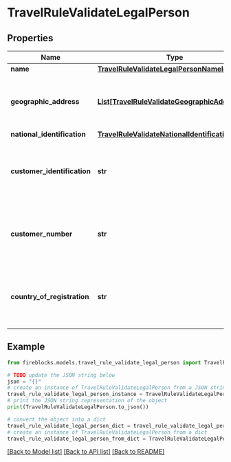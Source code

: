# TravelRuleValidateLegalPerson


## Properties

Name | Type | Description | Notes
------------ | ------------- | ------------- | -------------
**name** | [**TravelRuleValidateLegalPersonNameIdentifier**](TravelRuleValidateLegalPersonNameIdentifier.md) |  | [optional] 
**geographic_address** | [**List[TravelRuleValidateGeographicAddress]**](TravelRuleValidateGeographicAddress.md) | The array of geographic addresses associated with the legal person. | [optional] 
**national_identification** | [**TravelRuleValidateNationalIdentification**](TravelRuleValidateNationalIdentification.md) |  | [optional] 
**customer_identification** | **str** | A unique identifier that identifies the customer in the organization&#39;s context. | [optional] 
**customer_number** | **str** | A distinct identifier that uniquely identifies the customer within the organization. | [optional] 
**country_of_registration** | **str** | The ISO-3166 Alpha-2 country code where the legal person is registered. | [optional] 

## Example

```python
from fireblocks.models.travel_rule_validate_legal_person import TravelRuleValidateLegalPerson

# TODO update the JSON string below
json = "{}"
# create an instance of TravelRuleValidateLegalPerson from a JSON string
travel_rule_validate_legal_person_instance = TravelRuleValidateLegalPerson.from_json(json)
# print the JSON string representation of the object
print(TravelRuleValidateLegalPerson.to_json())

# convert the object into a dict
travel_rule_validate_legal_person_dict = travel_rule_validate_legal_person_instance.to_dict()
# create an instance of TravelRuleValidateLegalPerson from a dict
travel_rule_validate_legal_person_from_dict = TravelRuleValidateLegalPerson.from_dict(travel_rule_validate_legal_person_dict)
```
[[Back to Model list]](../README.md#documentation-for-models) [[Back to API list]](../README.md#documentation-for-api-endpoints) [[Back to README]](../README.md)


